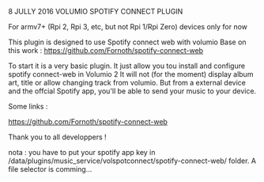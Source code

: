8 JULLY 2016
	VOLUMIO SPOTIFY CONNECT PLUGIN

For armv7+ (Rpi 2, Rpi 3, etc, but not Rpi 1/Rpi Zero) devices only for now

This plugin is designed to use Spotify connect web with volumio
Base on this work : https://github.com/Fornoth/spotify-connect-web

To start it is a very basic plugin.
It just allow you tou install and configure spotify connect-web in Volumio 2
It will not (for the moment) display album art, title or allow changing track from volumio.
But from a external device and the offcial Spotify app, you'll be able to send your music to your device.

Some links :

https://github.com/Fornoth/spotify-connect-web

Thank you to all developpers !

nota : you have to put your spotify app key in /data/plugins/music_service/volspotconnect/spotify-connect-web/ folder.
A file selector is comming...
